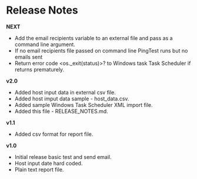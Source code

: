 # Release Notes  

**NEXT**
* Add the email recipients variable to an external file and pass as a command line argument.
* If no email recipients file passed on command line PingTest runs but no emails sent
* Return error code <os._exit(status)>? to Windows task Task Scheduler if returns prematurely.  

**v2.0**
* Added host input data in external csv file.  
* Added host imput data sample - host_data.csv.  
* Added sample Windows Task Scheduler XML import file.
* Added this file - RELEASE_NOTES.md.    
  
**v1.1**    
* Added csv format for report file.    
  
**v1.0**    
* Initial release basic test and send email.  
* Host input date hard coded.   
* Plain text report file.  



